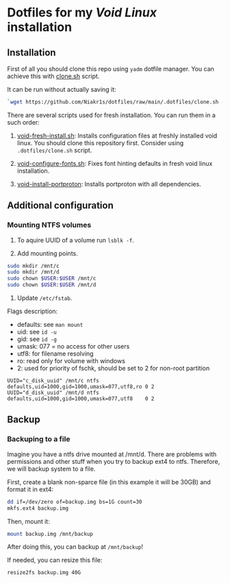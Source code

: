# Dotfiles for my *Void Linux* installation

## Installation

First of all you should clone this repo using `yadm` dotfile manager.
You can achieve this with [clone.sh](.dotfiles/clone.sh) script.

It can be run without actually saving it:

```bash
`wget https://github.com/Niakr1s/dotfiles/raw/main/.dotfiles/clone.sh -O- | bash`
```

There are several scripts used for fresh installation.
You can run them in a such order:

1. [void-fresh-install.sh](.dotfiles/void-fresh-install.sh):
Installs configuration files at freshly installed void linux.
You should clone this repository first.
Consider using `.dotfiles/clone.sh` script.

1. [void-configure-fonts.sh](.dotfiles/void-configure-fonts.sh):
Fixes font hinting defaults in fresh void linux installation.

1. [void-install-portproton](.dotfiles/void-install-portproton.sh):
Installs portproton with all dependencies.

## Additional configuration

### Mounting NTFS volumes

1. To aquire UUID of a volume run `lsblk -f`.

1. Add mounting points.

```bash
sudo mkdir /mnt/c
sudo mkdir /mnt/d
sudo chown $USER:$USER /mnt/c
sudo chown $USER:$USER /mnt/d
```

1. Update `/etc/fstab`.

Flags description:

- defaults: see `man mount`
- uid: see `id -u`
- gid: see `id -g`
- umask: 077 = no access for other users
- utf8: for filename resolving
- ro: read only for volume with windows
- 2: used for priority of fschk, should be set to 2 for non-root partition

```fstab
UUID="c_disk_uuid" /mnt/c ntfs defaults,uid=1000,gid=1000,umask=077,utf8,ro 0 2
UUID="d_disk_uuid" /mnt/d ntfs defaults,uid=1000,gid=1000,umask=077,utf8    0 2
```

## Backup

### Backuping to a file

Imagine you have a ntfs drive mounted at /mnt/d.
There are problems with permissions and other stuff when you try to backup ext4 to ntfs.
Therefore, we will backup system to a file.

First, create a blank non-sparce file (in this example it will be 30GB) and format it in ext4:

```bash
dd if=/dev/zero of=backup.img bs=1G count=30
mkfs.ext4 backup.img
```

Then, mount it:

```bash
mount backup.img /mnt/backup
```

After doing this, you can backup at `/mnt/backup`!

If needed, you can resize this file:

```bash
resize2fs backup.img 40G
```

